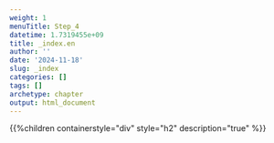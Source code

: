 ```yaml
---
weight: 1
menuTitle: Step_4
datetime: 1.7319455e+09
title: _index.en
author: ''
date: '2024-11-18'
slug: _index
categories: []
tags: []
archetype: chapter
output: html_document
---
```


{{%children containerstyle="div" style="h2" description="true" %}}
